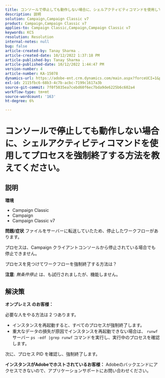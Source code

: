 ```yaml
---
title: コンソールで停止しても動作しない場合に、シェルアクティビティコマンドを使用してプロセスを強制終了する方法を教えてください。
description: 説明
solution: Campaign,Campaign Classic v7
product: Campaign,Campaign Classic v7
applies-to: Campaign Classic,Campaign,Campaign Classic v7
keywords: KCS
resolution: Resolution
internal-notes: null
bug: false
article-created-by: Tanay Sharma .
article-created-date: 10/12/2022 1:37:18 PM
article-published-by: Tanay Sharma .
article-published-date: 10/12/2022 1:44:47 PM
version-number: 4
article-number: KA-15078
dynamics-url: https://adobe-ent.crm.dynamics.com/main.aspx?forceUCI=1&pagetype=entityrecord&etn=knowledgearticle&id=873dc8f7-324a-ed11-bba2-0022480868ff
exl-id: 2115fbc6-68b3-4c7b-acbc-7199c1617a3b
source-git-commit: 7f0f5035ea7cebd60f6ec7bda9de6225b6c602a4
workflow-type: tm+mt
source-wordcount: '163'
ht-degree: 6%

---
```


# コンソールで停止しても動作しない場合に、シェルアクティビティコマンドを使用してプロセスを強制終了する方法を教えてください。

## 説明

<b>環境</b>
- Campaign Classic
- Campaign
- Campaign Classic v7



<b>問題/症状</b>
ファイルをサーバーに転送していたため、停止したワークフローがあります。

プロセスは、Campaign クライアントコンソールから停止されている場合でも停止できません。

プロセスを見つけてワークフローを強制終了する方法は？

<b>注意</b>: *無条件停止* は、も試行されましたが、機能しません。


## 解決策


<b>オンプレミス</b><b> のお客様：</b>

必要な人をやる方法は 2 つあります。

- インスタンスを再起動すると、すべてのプロセスが強制終了します。
- 重大なデータの損失が原因でインスタンスを再起動できない場合は、 `runwf` サーバー `ps -edf |grep runwf` コマンドを実行し、実行中のプロセスを確認します。


次に、プロセス PID を確認し、強制終了します。

<b>インスタンスがAdobeでホストされているお客様：</b> Adobeのバックエンドにアクセスできないので、アプリケーションサポートにお問い合わせください。
